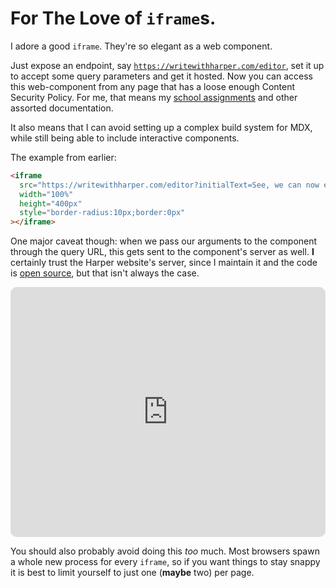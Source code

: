 # For The Love of `iframe`s.

I adore a good `iframe`.
They're so elegant as a web component.

Just expose an endpoint, say [`https://writewithharper.com/editor`](https://writewithharper.com/editor?initialText=This%20is%20an%20interactive%20buffer%20you%20can%20use%20to%20to%20check%20your%20work), set it up to accept some query parameters and get it hosted.
Now you can access this web-component from any page that has a loose enough Content Security Policy.
For me, that means my [school assignments](https://elijahpotter.dev/articles/the_simplest_neovim_markdown_setup) and other assorted documentation.

It also means that I can avoid setting up a complex build system for MDX, while still being able to include interactive components.

The example from earlier:

```html
<iframe
  src="https://writewithharper.com/editor?initialText=See, we can now embed the the Harper editor%0Arght into this document!%0A%0AIt's a little too easy."
  width="100%"
  height="400px"
  style="border-radius:10px;border:0px"
></iframe>
```

One major caveat though: when we pass our arguments to the component through the query URL, this gets sent to the component's server as well.
**I** certainly trust the Harper website's server, since I maintain it and the code is [open source](https://github.com/elijah-potter/harper/tree/master/packages/web), but that isn't always the case.

<iframe src="https://writewithharper.com/editor?initialText=See, we can now embed the the Harper editor%0Arght into this document!%0A%0AIt's a little too easy." width="100%" height="400px" style="border-radius:10px;border:0px" ></iframe>

You should also probably avoid doing this _too_ much.
Most browsers spawn a whole new process for every `iframe`, so if you want things to stay snappy it is best to limit yourself to just one (**maybe** two) per page.

